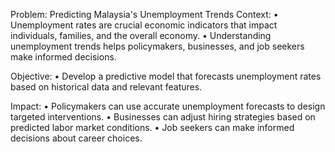 Problem: Predicting Malaysia's Unemployment Trends
Context:
•	Unemployment rates are crucial economic indicators that impact individuals, families, and the overall economy.
•	Understanding unemployment trends helps policymakers, businesses, and job seekers make informed decisions.

Objective:
•	Develop a predictive model that forecasts unemployment rates based on historical data and relevant features.

Impact:
•	Policymakers can use accurate unemployment forecasts to design targeted interventions.
•	Businesses can adjust hiring strategies based on predicted labor market conditions.
•	Job seekers can make informed decisions about career choices.
